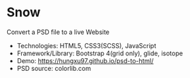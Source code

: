 <h1>Snow</h1>

Convert a PSD file to a live Website  

- Technologies: HTML5, CSS3(SCSS), JavaScript
- Framework/Library: Bootstrap 4(grid only), glide, isotope
- Demo: https://hungxu97.github.io/psd-to-html/
- PSD source: colorlib.com
